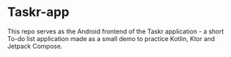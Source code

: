 # Taskr-app

This repo serves as the Android frontend of the Taskr application - a short To-do list application made as a small demo to practice Kotlin, Ktor and Jetpack Compose.
